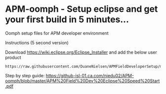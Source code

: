 # APM-oomph  - Setup eclipse and get your first build in 5 minutes...
Oomph setup files for APM developer environment

  Instructions (5 second version)

  Download https://wiki.eclipse.org/Eclipse_Installer and add the below user product
    
    https://raw.githubusercontent.com/DuaneNielsen/APMFieldDeveloperSetup/master/APMFieldDeveloper.setup
    
  Step by step guide: https://github-isl-01.ca.com/niedu02/APM-oomph/blob/master/APM%20Field%20Dev%20Eclipse%20Speed%20Start.pdf
